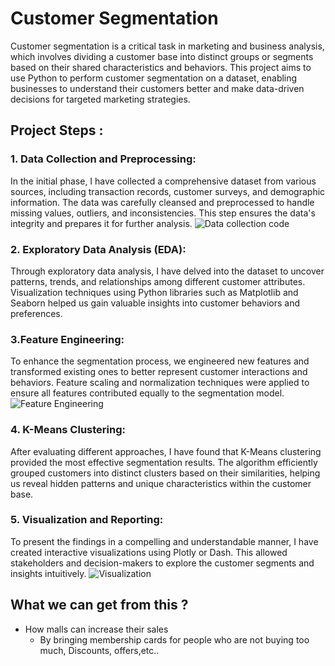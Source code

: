 
# Customer Segmentation

Customer segmentation is a critical task in marketing and business analysis, which involves dividing a customer base into distinct groups or segments based on their shared characteristics and behaviors. This project aims to use Python to perform customer segmentation on a dataset, enabling businesses to understand their customers better and make data-driven decisions for targeted marketing strategies.


## Project Steps : 
### 1. Data Collection and Preprocessing:
In the initial phase, I have collected a comprehensive dataset from various sources, including transaction records, customer surveys, and demographic information. The data was carefully cleansed and preprocessed to handle missing values, outliers, and inconsistencies. This step ensures the data's integrity and prepares it for further analysis.
![Data collection code](https://drive.google.com/file/d/1VOBQphlsRNAuX-XpkUooLafTt2QIeIxy/view?usp=drive_link)

### 2. Exploratory Data Analysis (EDA):
Through exploratory data analysis, I have delved into the dataset to uncover patterns, trends, and relationships among different customer attributes. Visualization techniques using Python libraries such as Matplotlib and Seaborn helped us gain valuable insights into customer behaviors and preferences.

### 3.Feature Engineering: 
To enhance the segmentation process, we engineered new features and transformed existing ones to better represent customer interactions and behaviors. Feature scaling and normalization techniques were applied to ensure all features contributed equally to the segmentation model.
![Feature Engineering](https://drive.google.com/file/d/1MQb1rYImGuCP1vk-Ye8tSsr9snBQR-HM/view?usp=drive_link)

### 4. K-Means Clustering:
After evaluating different approaches, I have found that K-Means clustering provided the most effective segmentation results. The algorithm efficiently grouped customers into distinct clusters based on their similarities, helping us reveal hidden patterns and unique characteristics within the customer base.

### 5. Visualization and Reporting:
To present the findings in a compelling and understandable manner, I have created interactive visualizations using Plotly or Dash. This allowed stakeholders and decision-makers to explore the customer segments and insights intuitively.
![Visualization](https://drive.google.com/file/d/1gN91m93x2sO6vBwO-tdBXdGxmEafnAAU/view?usp=drive_link)

## What we can get from this ?

- How malls can increase their sales
  *  By bringing membership cards for people who are not buying too much, Discounts, offers,etc..


